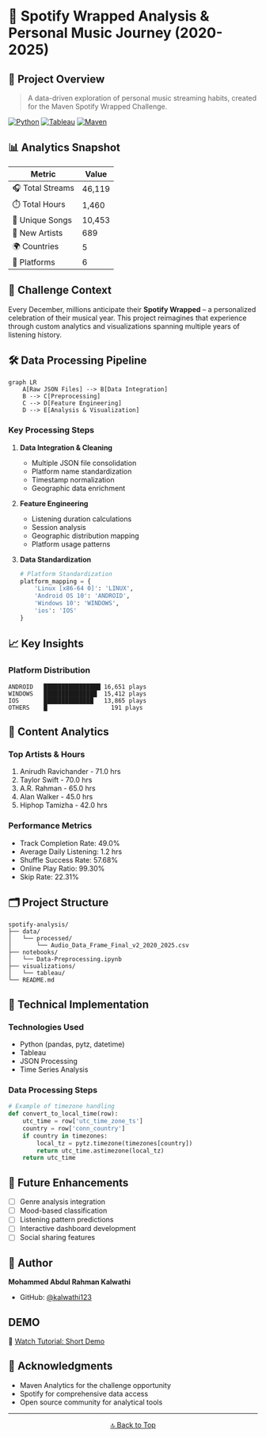 # 🎵 Spotify Wrapped Analysis & Personal Music Journey (2020-2025)

## 🌟 Project Overview
> A data-driven exploration of personal music streaming habits, created for the Maven Spotify Wrapped Challenge.

[![Python](https://img.shields.io/badge/Python-3.12-blue.svg)](https://www.python.org/)
[![Tableau](https://img.shields.io/badge/Tableau-2023.4-orange.svg)](https://www.tableau.com/)
[![Maven](https://img.shields.io/badge/Maven-Challenge-green.svg)](https://mavenanalytics.io)

## 📊 Analytics Snapshot

| Metric | Value |
|--------|--------|
| 🎧 Total Streams | 46,119 |
| ⏱️ Total Hours | 1,460 |
| 🎵 Unique Songs | 10,453 |
| 🎤 New Artists | 689 |
| 🌍 Countries | 5 |
| 📱 Platforms | 6 |

## 🎯 Challenge Context
Every December, millions anticipate their **Spotify Wrapped** – a personalized celebration of their musical year. This project reimagines that experience through custom analytics and visualizations spanning multiple years of listening history.

## 🛠️ Data Processing Pipeline

```mermaid
graph LR
    A[Raw JSON Files] --> B[Data Integration]
    B --> C[Preprocessing]
    C --> D[Feature Engineering]
    D --> E[Analysis & Visualization]
```

### Key Processing Steps

1. **Data Integration & Cleaning**
   - Multiple JSON file consolidation
   - Platform name standardization
   - Timestamp normalization
   - Geographic data enrichment

2. **Feature Engineering**
   - Listening duration calculations
   - Session analysis
   - Geographic distribution mapping
   - Platform usage patterns

3. **Data Standardization**
   ```python
   # Platform Standardization
   platform_mapping = {
       'Linux [x86-64 0]': 'LINUX',
       'Android OS 10': 'ANDROID',
       'Windows 10': 'WINDOWS',
       'ios': 'IOS'
   }
   ```

## 📈 Key Insights

### Platform Distribution
```
ANDROID   ████████████████ 16,651 plays
WINDOWS   ███████████████  15,412 plays
IOS       ██████████████   13,865 plays
OTHERS    █                  191 plays
```

## 📱 Content Analytics

### Top Artists & Hours
1. Anirudh Ravichander - 71.0 hrs
2. Taylor Swift - 70.0 hrs
3. A.R. Rahman - 65.0 hrs
4. Alan Walker - 45.0 hrs
5. Hiphop Tamizha - 42.0 hrs

### Performance Metrics
- Track Completion Rate: 49.0%
- Average Daily Listening: 1.2 hrs
- Shuffle Success Rate: 57.68%
- Online Play Ratio: 99.30%
- Skip Rate: 22.31%

## 🗂️ Project Structure
```
spotify-analysis/
├── data/
│   └── processed/
│       └── Audio_Data_Frame_Final_v2_2020_2025.csv
├── notebooks/
│   └── Data-Preprocessing.ipynb
├── visualizations/
│   └── tableau/
└── README.md
```

## 🚀 Technical Implementation

### Technologies Used
- Python (pandas, pytz, datetime)
- Tableau
- JSON Processing
- Time Series Analysis

### Data Processing Steps
```python
# Example of timezone handling
def convert_to_local_time(row):
    utc_time = row['utc_time_zone_ts']
    country = row['conn_country']
    if country in timezones:
        local_tz = pytz.timezone(timezones[country])
        return utc_time.astimezone(local_tz)
    return utc_time
```

## 🎯 Future Enhancements

- [ ] Genre analysis integration
- [ ] Mood-based classification
- [ ] Listening pattern predictions
- [ ] Interactive dashboard development
- [ ] Social sharing features

## 👤 Author

**Mohammed Abdul Rahman Kalwathi**
- GitHub: [@kalwathi123](https://github.com/kalwathi123/Spotify)

## DEMO
🎥 [Watch Tutorial: Short Demo](https://buffalo.zoom.us/rec/share/nyhRohCd_T53tAlw-yIGDChfv8ThV5Z_L6Pp1o5NpGx9SuKu7Q_0xJfIUM3Car9U.Ia-7lhw5eeuj2ES9?startTime=1737418095000)

## 🙏 Acknowledgments

- Maven Analytics for the challenge opportunity
- Spotify for comprehensive data access
- Open source community for analytical tools

---
<div align="center">


[🔝 Back to Top](#)
</div>
